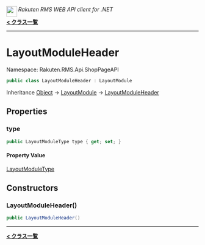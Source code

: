 <img align="left" style="height: 2em;" src="https://webservice.rakuten.co.jp/favicon.ico"><em>Rakuten RMS WEB API client for .NET</em>

[**< クラス一覧**](./)
- - -

# LayoutModuleHeader

Namespace: Rakuten.RMS.Api.ShopPageAPI

```csharp
public class LayoutModuleHeader : LayoutModule
```

Inheritance [Object](https://docs.microsoft.com/en-us/dotnet/api/system.object) → [LayoutModule](./rakuten.rms.api.shoppageapi.layoutmodule) → [LayoutModuleHeader](./rakuten.rms.api.shoppageapi.layoutmoduleheader)

## Properties

### <a id="properties-type"/>**type**

```csharp
public LayoutModuleType type { get; set; }
```

#### Property Value

[LayoutModuleType](./rakuten.rms.api.shoppageapi.layoutmoduletype)<br>

## Constructors

### <a id="constructors-.ctor"/>**LayoutModuleHeader()**

```csharp
public LayoutModuleHeader()
```


- - -
[**< クラス一覧**](./)
